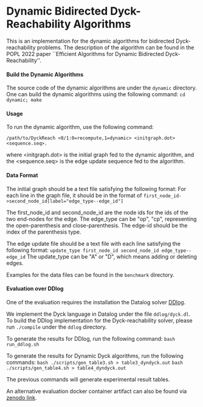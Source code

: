 # Dynamic Bidirected Dyck-Reachability Algorithms
This is an implementation for the dynamic algorithms for bidirected Dyck-reachability problems.
The description of the algorithm can be found in the POPL 2022 paper ``Efficient Algorithms for Dynamic Bidirected Dyck-Reachability''.

#### Build the Dynamic Algorithms
The source code of the dynamic algorithms are under the `dynamic` directory. One can build the dynamic algorithms using the following command: `cd dynamic; make`

#### Usage
To run the dynamic algorithm, use the following command:

`/path/to/DyckReach <0/1:0=recompute,1=dynamic> <initgraph.dot> <sequence.seq>.`

where <initgraph.dot> is the initial graph fed to the dynamic algorithm, and the <sequence.seq> is the edge update sequence fed to the algorithm.

#### Data Format
The initial graph should be a text file satisfying the following format:
For each line in the graph file, it should be in the format of `first_node_id->second_node_id[label="edge_type--edge_id"]`

The first_node_id and second_node_id are the node ids for the ids of the two end-nodes for the edge. The edge_type can be "op", "cp", representing the open-parenthesis and close-parenthesis. The edge-id should be the index of the parenthesis type. 

The edge update file should be a text file with each line satisfying the following format: `update_type first_node_id second_node_id edge_type--edge_id`
The update_type can be "A" or "D", which means adding or deleting edges.

Examples for the data files can be found in the `benchmark` directory.

#### Evaluation over DDlog
One of the evaluation requires the installation the Datalog solver [DDlog](https://github.com/vmware/differential-datalog).

We implement the Dyck language in Datalog under the file `ddlog/dyck.dl`. 
To build the DDlog implementation for the Dyck-reachability solver, please run `./compile` under the `ddlog` directory.

To generate the results for DDlog, run the following command:
`bash run_ddlog.sh`

To generate the results for Dynamic Dyck algorithms, run the following commands:
`bash ./scripts/gen_table3.sh > table3_dyndyck.out`
`bash ./scripts/gen_table4.sh > table4_dyndyck.out`

The previous commands will generate experimental result tables.

An alternative evaluation docker container artifact can also be found via [zenodo link](https://doi.org/10.5281/zenodo.5553759). 
